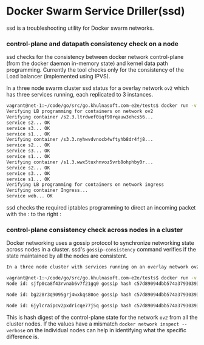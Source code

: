# Docker Swarm Service Driller(ssd)

ssd is a troubleshooting utility for Docker swarm networks. 

### control-plane and datapath consistency check on a node
ssd checks for the consistency between docker network control-plane (from the docker daemon in-memory state) and kernel data path programming. Currently the tool checks only for the consistency of the Load balancer (implemented using IPVS).

In a three node swarm cluster ssd status for a overlay network `ov2` which has three services running, each replicated to 3 instances.

````bash
vagrant@net-1:~/code/go/src/go.khulnasoft.com-e2e/tests$ docker run -v /var/run/docker.sock:/var/run/docker.sock -v /var/run/docker/netns:/var/run/docker/netns --privileged --net=host sanimej/ssd ov2
Verifying LB programming for containers on network ov2
Verifying container /s2.3.ltrdwef0iqf90rqauw3ehcs56...
service s2... OK
service s3... OK
service s1... OK
Verifying container /s3.3.nyhwvdvnocb4wftyhb8dr4fj8...
service s2... OK
service s3... OK
service s1... OK
Verifying container /s1.3.wwx5tuxhnvoz5vrb8ohphby0r...
service s2... OK
service s3... OK
service s1... OK
Verifying LB programming for containers on network ingress
Verifying container Ingress...
service web... OK
````

ssd checks the required iptables programming to direct an incoming packet with the <host ip>:<published port> to the right <backend ip>:<target port>

### control-plane consistency check across nodes in a cluster

Docker networking uses a gossip protocol to synchronize networking state across nodes  in a cluster. ssd's `gossip-consistency` command verifies if the state maintained by all the nodes are consistent.

````bash
In a three node cluster with services running on an overlay network ov2 ssd consistency-checker shows 

vagrant@net-1:~/code/go/src/go.khulnasoft.com-e2e/tests$ docker run -v /var/run/docker.sock:/var/run/docker.sock -v /var/run/docker/netns:/var/run/docker/netns --privileged sanimej/ssd ov2 gossip-consistency
Node id: sjfp0ca8f43rvnab6v7f21gq0 gossip hash c57d89094dbb574a37930393278dc282

Node id: bg228r3q9095grj4wxkqs80oe gossip hash c57d89094dbb574a37930393278dc282

Node id: 6jylcraipcv2pxdricqe77j5q gossip hash c57d89094dbb574a37930393278dc282
````

This is hash digest of the control-plane state for the network `ov2` from all the cluster nodes. If the values have a mismatch `docker network inspect --verbose` on the individual nodes can help in identifying what the specific difference is.

